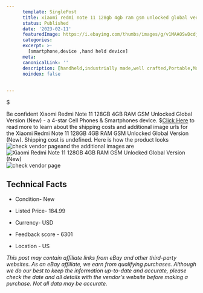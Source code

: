 ```yaml
---
      template: SinglePost
      title: xiaomi redmi note 11 128gb 4gb ram gsm unlocked global version new 
      status: Published
      date: '2023-02-11'
      featuredImage: https://i.ebayimg.com/thumbs/images/g/v1MAAOSwDcdjRXWw/s-l225.jpg
      categories: 
      excerpt: >-
        [smartphone,device ,hand held device]
      meta:
      canonicalLink: ''
      description: [handheld,industrially made,well crafted,Portable,Mobile,Compact,Convenient,Lightweight,Maneuverable,Man-portable,Miniature,Carriable,Hand-held,Light,Holdable,Transportable,Mobile device,Pocket-sized,On-the-go,Wireless,Cordless,Compact size,Convenient size, smartphone,device ,hand held device]
      noindex: false
      
        
---
```

$

Be confident Xiaomi Redmi Note 11 128GB 4GB RAM GSM Unlocked Global Version (New) - a 4-star Cell Phones & Smartphones device.
$[Click Here](https://www.ebay.com/itm/325013923406?hash=item4bac56e64e%3Ag%3Av1MAAOSwDcdjRXWw&amdata=enc%3AAQAHAAAA4DJkNy2prc%2Ft0ky1pvmCf77CZBpfETRf8bd3IwWCIjKwrB%2F3yrecnHpNK%2BNjFBovJZUZg2QeVKcl%2BLel5i5%2BKw73syqZmd1uyksdGJ66W%2BQiyI2AxqgMOWag21YNloDUQTVhP%2FFrBLQN%2FazX6a9LfAh3qNQFj%2BrvaqIuCj7HuMmhYtjX5ziVq8HfJMHlzQUjgTU9lMVLoHGsky6yJ6kyNSgp50mkO6oje8bcOOquFqqN5ppSdlwpTz%2BmHPhsXq36g5yZVilinQadrc%2FvCqt4auZr8JpJE67XhJj8CLl6ASJ7&mkevt=1&mkcid=1&mkrid=711-53200-19255-0&campid=%253CePNCampaignId%253E&customid=%253CreferenceId%253E&toolid=10049) to read more to learn about the shipping costs and additional image urls for the Xiaomi Redmi Note 11 128GB 4GB RAM GSM Unlocked Global Version (New). Shipping cost is undefined. Here is how the product looks ![check vendor page](https://i.ebayimg.com/thumbs/images/g/v1MAAOSwDcdjRXWw/s-l225.jpg)and the additional images are![Xiaomi Redmi Note 11 128GB 4GB RAM GSM Unlocked Global Version (New)](https://i.ebayimg.com/images/g/v1MAAOSwDcdjRXWw/s-l960.jpg)![check vendor page](https://origin-galleryplus.ebayimg.com/ws/web/325013923406_2_0_1/225x225.jpg,https://origin-galleryplus.ebayimg.com/ws/web/325013923406_3_0_1/225x225.jpg,https://origin-galleryplus.ebayimg.com/ws/web/325013923406_4_0_1/225x225.jpg)



 ## Technical Facts 



     
      

 - Condition- New 


      

 - Listed Price- 184.99 


      

 - Currency- USD 


      

 - Feedback score - 6301 


      

 - Location - US 


      
      

 *_This post may contain affiliate links from eBay and other third-party websites. As an eBay affiliate, we earn from qualifying purchases. Although we do our best to keep the information up-to-date and accurate, please check the date and all details with the vendor's website before making a purchase. Not all data may be accurate._*






